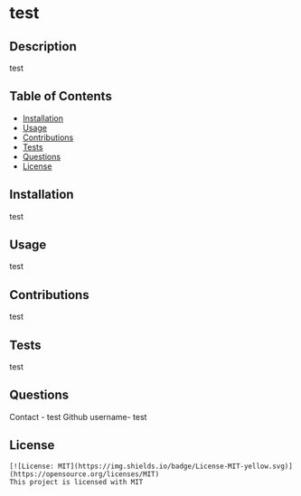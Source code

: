 # test

  ## Description
  test

  ## Table of Contents
  - [Installation](#installation)
  - [Usage](#usage)
  - [Contributions](#contirbutions)
  - [Tests](#tests)
  - [Questions](#questions)
  - [License](#license)

  ## Installation
  test

  ## Usage
  test

  ## Contributions
  test

  ## Tests
  test

  ## Questions
  Contact - test
  Github username- test

  ## License
    [![License: MIT](https://img.shields.io/badge/License-MIT-yellow.svg)](https://opensource.org/licenses/MIT)
    This project is licensed with MIT

